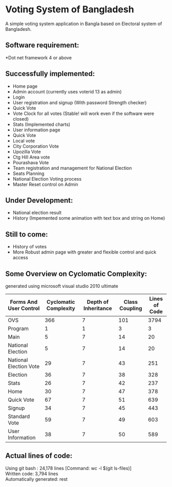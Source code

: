 Voting System of Bangladesh
============================

A simple voting system application in Bangla based on Electoral system of Bangladesh.

Software requirement:
----------------------------
  *Dot net framework 4 or above

Successfully implemented:
-------------------------
  * Home page
  * Admin account (currently uses voterid 13 as admin)
  * Login
  * User registration and signup (With password Strength checker)
  * Quick Vote
  * Vote Clock for all votes (Stable! will work even if the software were closed)
  * Stats (Implemented charts)
  * User information page
  * Quick Vote
  * Local vote
  * City Corporation Vote
  * Upozilla Vote
  * Ctg Hill Area vote
  * Pourashava Vote
  * Team registration and management for National Election
  * Seats Planning 
  * National Election Voting process
  * Master Reset control on Admin


Under Development:
------------------
  * National election result
  * History (Impemented some animation with text box and string on Home) 

Still to come:
--------------

  * History of votes
  * More Robust admin page with greater and flexible control and quick access


Some Overview on Cyclomatic Complexity:
---------------------------------------
generated using microsoft visual studio 2010 ultimate 

|Forms And User Control	|Cyclomatic Complexity	|Depth of Inheritance	|Class Coupling	|Lines of Code|
|-----------------------|----------------------|---------------------|---------------|-------------|
|OVS	|366	|7	|101	|3794|
|Program	|1|	1|	3|	3|
|Main	|5	|7	|14	|20|
|National Election|	5	|7	|14	|20|
|National Election Vote|	29	|7	|43	|251|
|Election|	36	|7	|38|	328|
|Stats	|26	|7	|42|	237|
|Home	|30	|7	|47	|378|
|Quick Vote	|67	|7	|51	|639|
|Signup	|34	|7	|45	|443|
|Standard Vote	|59	|7	|49 |	603|
|User Information|	38	|7|	50|	589|

Actual lines of code:
---------------------
Using git bash : 24,178 lines [Command: wc -l $(git ls-files)]  
Written code: 3,794 lines  
Automatically generated: rest